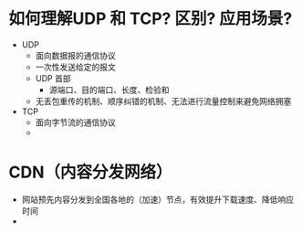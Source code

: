 # 如何理解UDP 和 TCP? 区别? 应用场景?
- UDP
  - 面向数据报的通信协议
  - 一次性发送给定的报文
  - UDP 首部
    - 源端口、目的端口、长度、检验和
  - 无丢包重传的机制、顺序纠错的机制、无法进行流量控制来避免网络拥塞
- TCP
  - 面向字节流的通信协议
  - 

# CDN（内容分发网络）
- 网站预先内容分发到全国各地的（加速）节点，有效提升下载速度、降低响应时间
- 






